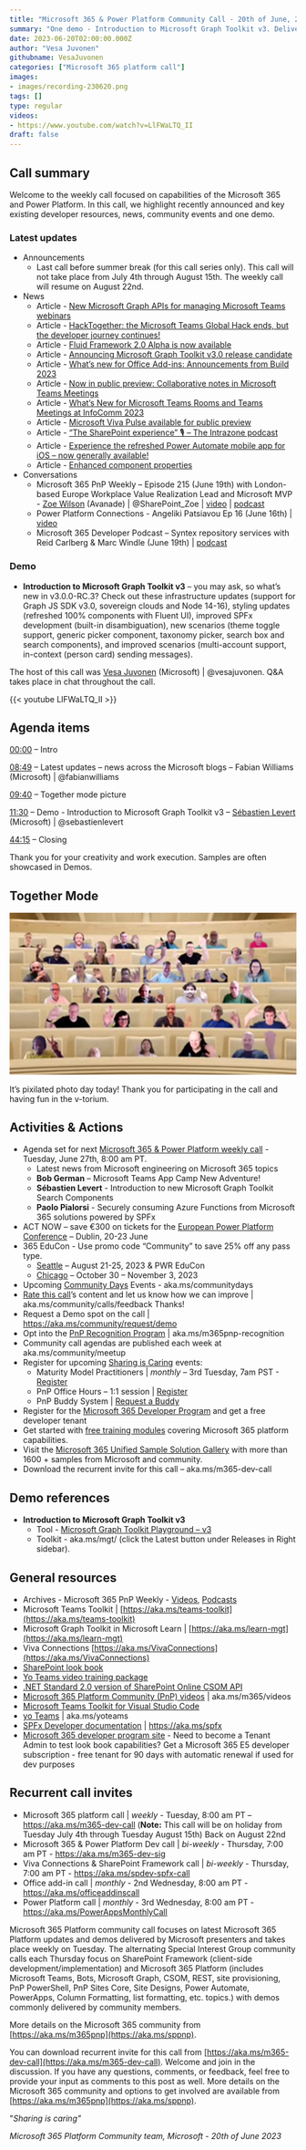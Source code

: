 ```yaml
---
title: "Microsoft 365 & Power Platform Community Call - 20th of June, 2023"
summary: "One demo - Introduction to Microsoft Graph Toolkit v3. Delivered 11 articles and 3 conversations in last 7 days!"
date: 2023-06-20T02:00:00.000Z
author: "Vesa Juvonen"
githubname: VesaJuvonen
categories: ["Microsoft 365 platform call"]
images:
- images/recording-230620.png
tags: []
type: regular
videos:
- https://www.youtube.com/watch?v=LlFWaLTQ_II
draft: false
---
```


## Call summary

Welcome to the weekly call focused on capabilities of the Microsoft 365 and Power Platform.  In this call, we highlight recently announced and key existing developer resources, news, community events and one demo.

### Latest updates

* Announcements
    * Last call before summer break (for this call series only). This call will not take place from July 4th through August 15th. The weekly call will resume on August 22nd.
* News
    * Article - [New Microsoft Graph APIs for managing Microsoft Teams webinars](https://devblogs.microsoft.com/microsoft365dev/new-microsoft-graph-apis-for-managing-microsoft-teams-webinars/)
    * Article - [HackTogether: the Microsoft Teams Global Hack ends, but the developer journey continues!](https://devblogs.microsoft.com/microsoft365dev/hacktogether-the-microsoft-teams-global-hack-ends-but-the-developer-journey-continues/)
    * Article - [Fluid Framework 2.0 Alpha is now available](https://devblogs.microsoft.com/microsoft365dev/fluid-framework-2-0-alpha-is-now-available/)
    * Article - [Announcing Microsoft Graph Toolkit v3.0 release candidate](https://devblogs.microsoft.com/microsoft365dev/announcing-microsoft-graph-toolkit-v3-0-release-candidate/)
    * Article - [What’s new for Office Add-ins: Announcements from Build 2023](https://devblogs.microsoft.com/microsoft365dev/whats-new-for-office-add-ins-announcements-from-build-2023/)
    * Article - [Now in public preview: Collaborative notes in Microsoft Teams Meetings](https://techcommunity.microsoft.com/t5/microsoft-teams-blog/now-in-public-preview-collaborative-notes-in-microsoft-teams/ba-p/3848533)
    * Article - [What’s New for Microsoft Teams Rooms and Teams Meetings at InfoComm 2023](https://techcommunity.microsoft.com/t5/microsoft-teams-blog/what-s-new-for-microsoft-teams-rooms-and-teams-meetings-at/ba-p/3843949)
    * Article - [Microsoft Viva Pulse available for public preview](https://techcommunity.microsoft.com/t5/microsoft-viva-blog/microsoft-viva-pulse-available-for-public-preview/ba-p/3838338)
    * Article - [“The SharePoint experience” 🎙 – The Intrazone podcast](https://techcommunity.microsoft.com/t5/microsoft-sharepoint-blog/the-sharepoint-experience-the-intrazone-podcast/ba-p/3848507)
    * Article - [Experience the refreshed Power Automate mobile app for iOS – now generally available!](https://powerautomate.microsoft.com/blog/experience-the-refreshed-power-automate-mobile-app-for-ios-now-generally-available/)
    * Article - [Enhanced component properties](https://powerapps.microsoft.com/blog/enhanced-component-properties/)
* Conversations
    * Microsoft 365 PnP Weekly – Episode 215 (June 19th) with London-based Europe Workplace Value Realization Lead and Microsoft MVP - [Zoe Wilson](https://twitter.com/SharePoint_Zoe) (Avanade) \| @SharePoint_Zoe \| [video](https://pnp.github.io/blog/microsoft-365-pnp-weekly/episode-215/) \| [podcast](https://www.podbean.com/eas/pb-x9kti-14397ae)
    * Power Platform Connections - Angeliki Patsiavou Ep 16 (June 16th) \| [video](https://www.youtube.com/watch?v=XZLOECXotPE)
    * Microsoft 365 Developer Podcast – Syntex repository services with Reid Carlberg & Marc Windle (June 19th) \| [podcast](https://m365devpodcast.com/e/syntex-repository-services-with-reid-carlberg-marc-windle/)

### Demo

* **Introduction to Microsoft Graph Toolkit v3** – you may ask, so what’s new in v3.0.0-RC.3? Check out these infrastructure updates (support for Graph JS SDK v3.0, sovereign clouds and Node 14-16), styling updates (refreshed 100% components with Fluent UI), improved SPFx development (built-in disambiguation), new scenarios (theme toggle support, generic picker component, taxonomy picker, search box and search components), and improved scenarios (multi-account support, in-context (person card) sending messages).

The host of this call was [Vesa Juvonen](https://twitter.com/vesajuvonen) (Microsoft) \| @vesajuvonen. Q&A takes place in chat throughout the call.

{{< youtube LlFWaLTQ_II >}}

## Agenda items

[00:00](https://youtu.be/LlFWaLTQ_II?t=0) – Intro

[08:49](https://youtu.be/LlFWaLTQ_II?t=529) – Latest updates – news across the Microsoft blogs – Fabian Williams (Microsoft) \| @fabianwilliams

[09:40](https://youtu.be/LlFWaLTQ_II?t=580) – Together mode picture

[11:30](https://youtu.be/LlFWaLTQ_II?t=690) – Demo - Introduction to Microsoft Graph Toolkit v3 – [Sébastien Levert](https://twitter.com/sebastienlevert) (Microsoft) \| @sebastienlevert

[44:15](https://youtu.be/LlFWaLTQ_II?t=2655) – Closing

Thank you for your creativity and work execution. Samples are often showcased in Demos.

## Together Mode

![together-2306020.png](images/together-230620.png)

It’s pixilated photo day today! Thank you for participating in the call and having fun in the v-torium.

## Activities & Actions

* Agenda set for next [Microsoft 365 & Power Platform weekly call](https://aka.ms/m365-dev-call) - Tuesday, June 27th, 8:00 am PT.
    * Latest news from Microsoft engineering on Microsoft 365 topics
    * **Bob German** – Microsoft Teams App Camp New Adventure!
    * **Sébastien Levert** - Introduction to new Microsoft Graph Toolkit Search Components
    * **Paolo Pialorsi** - Securely consuming Azure Functions from Microsoft 365 solutions powered by SPFx
* ACT NOW – save €300 on tickets for the [European Power Platform Conference](https://www.sharepointeurope.com/european-power-platform-conference) – Dublin, 20-23 June
* 365 EduCon - Use promo code “Community” to save 25% off any pass type.
    * [Seattle](https://techcon365.com/Seattle/) – August 21-25, 2023 & PWR EduCon
    * [Chicago](https://techcon365.com/Chicago/) – October 30 – November 3, 2023
* Upcoming [Community Days](https://communitydays.org/) Events - aka.ms/communitydays
* [Rate this call](https://forms.office.com/pages/responsepage.aspx?id=v4j5cvGGr0GRqy180BHbR02h_1H9_XFFp4etSzu5JxFUOEc5UkxDN0dGMUgyOTBDVklBREJPRVI1Qi4u)’s content and let us know how we can improve \| aka.ms/community/calls/feedback Thanks!
* Request a Demo spot on the call \| <https://aka.ms/community/request/demo>
* Opt into the [PnP Recognition Program](https://aka.ms/m365pnp-recognition) \| aka.ms/m365pnp-recognition
* Community call agendas are published each week at aka.ms/community/meetup
* Register for upcoming [Sharing is Caring](https://pnp.github.io/sharing-is-caring/) events:
    * Maturity Model Practitioners \| *monthly* – 3rd Tuesday, 7am PST - [Register](https://forms.office.com/Pages/ResponsePage.aspx?id=KtIy2vgLW0SOgZbwvQuRaXDXyCl9DkBHq4A2OG7uLpdUODY3NVRFQ0E4SFg5WlI1TU83WFJQRklZSy4u)
    * PnP Office Hours – 1:1 session \| [Register](https://outlook.office365.com/owa/calendar/PnPSharingisCaring@warner.digital/bookings/)
    * PnP Buddy System \| [Request a Buddy](https://forms.office.com/Pages/ResponsePage.aspx?id=KtIy2vgLW0SOgZbwvQuRaXDXyCl9DkBHq4A2OG7uLpdUMjRRUVg4NElZUUJLTEY1TVVSVDJFRFpLRS4u)
* Register for the [Microsoft 365 Developer Program](https://aka.ms/m365/devprogram) and get a free developer tenant
* Get started with [free training modules](https://aka.ms/m365/dev/learn) covering Microsoft 365 platform capabilities.
* Visit the [Microsoft 365 Unified Sample Solution Gallery](https://adoption.microsoft.com/sample-solution-gallery) with more than 1600 + samples from Microsoft and community.
* Download the recurrent invite for this call – aka.ms/m365-dev-call

## Demo references

* **Introduction to Microsoft Graph Toolkit v3**
    * Tool - [Microsoft Graph Toolkit Playground – v3](https://mgt.dev)
    * Toolkit - aka.ms/mgt/ (click the Latest button under Releases in Right sidebar).

## General resources

* Archives - Microsoft 365 PnP Weekly - [Videos](https://www.youtube.com/playlist?list=PLR9nK3mnD-OVYI-St_CBiFfuL4CZbBpkC), [Podcasts](https://pnpweekly.podbean.com/)
* Microsoft Teams Toolkit | [https://aka.ms/teams-toolkit](https://aka.ms/teams-toolkit)
* Microsoft Graph Toolkit in Microsoft Learn | [https://aka.ms/learn-mgt](https://aka.ms/learn-mgt)
* Viva Connections [https://aka.ms/VivaConnections](https://aka.ms/VivaConnections)
* [SharePoint look book](https://lookbook.microsoft.com/?WT.mc_id=m365-24198-cxa)
* [Yo Teams video training package](https://aka.ms/yoteams-training)
* [.NET Standard 2.0 version of SharePoint Online CSOM API](https://developer.microsoft.com/microsoft-365/blogs/net-standard-version-of-sharepoint-online-csom-apis?WT.mc_id=m365-24198-cxa)
* [Microsoft 365 Platform Community (PnP) videos](https://aka.ms/m365/videos) | aka.ms/m365/videos
* [Microsoft Teams Toolkit for Visual Studio Code](https://marketplace.visualstudio.com/items?itemName=TeamsDevApp.ms-teams-vscode-extension)
* [yo Teams](https://aka.ms/yoteams) | aka.ms/yoteams
* [SPFx Developer documentation](https://aka.ms/spfx) | <https://aka.ms/spfx>
* [Microsoft 365 developer program site](https://developer.microsoft.com/office/dev-program?WT.mc_id=m365-24198-cxa) - Need to become a Tenant Admin to test look book capabilities? Get a Microsoft 365 E5 developer subscription - free tenant for 90 days with automatic renewal if used for dev purposes

## Recurrent call invites

* Microsoft 365 platform call \| *weekly* - Tuesday, 8:00 am PT – <https://aka.ms/m365-dev-call> (**Note:** This call will be on holiday from Tuesday July 4th through Tuesday August 15th) Back on August 22nd
* Microsoft 365 & Power Platform Dev call \| *bi-weekly* - Thursday, 7:00 am PT - <https://aka.ms/m365-dev-sig>
* Viva Connections & SharePoint Framework call \| *bi-weekly* - Thursday, 7:00 am PT - <https://aka.ms/spdev-spfx-call>
* Office add-in call \| *monthly* - 2nd Wednesday, 8:00 am PT - <https://aka.ms/officeaddinscall>
* Power Platform call \| *monthly* - 3rd Wednesday, 8:00 am PT - <https://aka.ms/PowerAppsMonthlyCall>

Microsoft 365 Platform community call focuses on latest Microsoft 365 Platform updates and demos delivered by Microsoft presenters and takes place weekly on Tuesday.  The alternating Special Interest Group community calls each Thursday focus on SharePoint Framework (client-side development/implementation) and Microsoft 365 Platform (includes Microsoft Teams, Bots, Microsoft Graph, CSOM, REST, site provisioning, PnP PowerShell, PnP Sites Core, Site Designs, Power Automate, PowerApps, Column Formatting, list formatting, etc. topics.) with demos commonly delivered by community members.

More details on the Microsoft 365 community from [https://aka.ms/m365pnp](https://aka.ms/sppnp).

You can download recurrent invite for this call from [https://aka.ms/m365-dev-call](https://aka.ms/m365-dev-call).  Welcome and join in the discussion. If you have any questions, comments, or feedback, feel free to provide your input as comments to this post as well. More details on the Microsoft 365 community and options to get involved are available from [https://aka.ms/m365pnp](https://aka.ms/sppnp).


&quot;*Sharing is caring&quot;*

*Microsoft 365 Platform Community team, Microsoft - 20th of June 2023*
